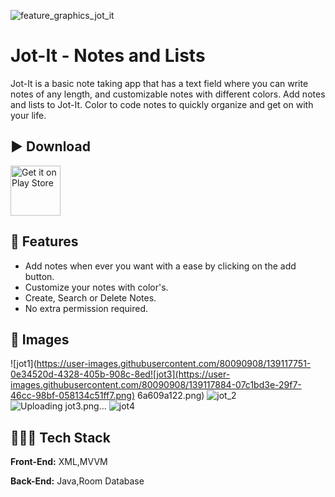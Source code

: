 ![feature_graphics_jot_it](https://user-images.githubusercontent.com/80090908/139118210-dd12d488-67de-4f20-a248-2ed27a9d51d5.png)


# Jot-It - Notes and Lists

Jot-It is a basic note taking app that has a text field where you can write notes of any length, and customizable notes with different colors. Add notes and lists to Jot-It. Color to code notes to quickly organize and get on with your life.

## ▶️ Download 

[<img src="https://play.google.com/intl/en_us/badges/images/generic/en_badge_web_generic.png"
      alt="Get it on Play Store"
      height="80">](https://play.google.com/store/apps/details?id=com.geekym.notedown)

## 🚀 Features

- Add notes when ever you want with a ease by clicking on the add button.
- Customize your notes with color's.
- Create, Search or Delete Notes.
- No extra permission required.

## 👀 Images 
![jot1](https://user-images.githubusercontent.com/80090908/139117751-0e34520d-4328-405b-908c-8ed![jot3](https://user-images.githubusercontent.com/80090908/139117884-07c1bd3e-29f7-46cc-98bf-058134c51ff7.png)
6a609a122.png) ![jot_2](https://user-images.githubusercontent.com/80090908/139117780-69cb16f6-963d-4dd8-a700-e05e51df2ce7.png)  ![Uploading jot3.png…]()
![jot4](https://user-images.githubusercontent.com/80090908/139117915-bcee52a6-9d2a-4d1e-9a37-8bdaf48ff3e9.png)


## 👨🏽‍💻 Tech Stack

**Front-End:** XML,MVVM

**Back-End:** Java,Room Database

